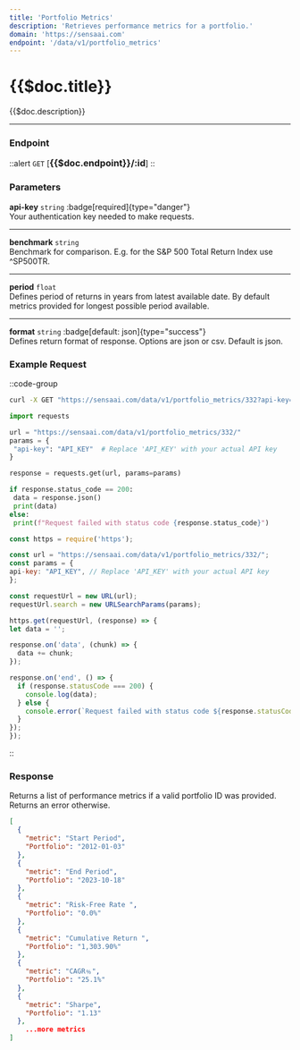 ```yaml
---
title: 'Portfolio Metrics'
description: 'Retrieves performance metrics for a portfolio.'
domain: 'https://sensaai.com'
endpoint: '/data/v1/portfolio_metrics'
---
```


# {{$doc.title}}

{{$doc.description}}

---

### Endpoint

::alert
`GET` [<span style="font-size:1.15em;">**{{$doc.endpoint}}/:id**</span>]
::

### Parameters

**api-key** `string` :badge[required]{type="danger"}<br style="margin: 0.4em;">
Your authentication key needed to make requests.

---

**benchmark** `string`<br style="margin: 0.4em;">
Benchmark for comparison. E.g. for the S&P 500 Total Return Index use ^SP500TR.

---

**period** `float`<br style="margin: 0.4em;"> 
Defines period of returns in years from latest available date. By default metrics provided for longest possible period available.

---

**format** `string` :badge[default: json]{type="success"} <br style="margin: 0.4em;">
Defines return format of response. Options are json or csv. Default is json.

### Example Request

::code-group

  ```bash [cURL]
  curl -X GET "https://sensaai.com/data/v1/portfolio_metrics/332?api-key=API_KEY"
  ```

   ```py [Python]
 import requests

url = "https://sensaai.com/data/v1/portfolio_metrics/332/"
params = {
    "api-key": "API_KEY"  # Replace 'API_KEY' with your actual API key
}

response = requests.get(url, params=params)

if response.status_code == 200:
    data = response.json()
    print(data)
else:
    print(f"Request failed with status code {response.status_code}")
  ```
 
  ```js [JavaScript]
  const https = require('https');

const url = "https://sensaai.com/data/v1/portfolio_metrics/332/";
const params = {
  api-key: "API_KEY", // Replace 'API_KEY' with your actual API key
};

const requestUrl = new URL(url);
requestUrl.search = new URLSearchParams(params);

https.get(requestUrl, (response) => {
  let data = '';

  response.on('data', (chunk) => {
    data += chunk;
  });

  response.on('end', () => {
    if (response.statusCode === 200) {
      console.log(data);
    } else {
      console.error(`Request failed with status code ${response.statusCode}`);
    }
  });
});
  ```
::


### Response

Returns a list of performance metrics if a valid portfolio ID was provided. Returns an error otherwise.

```json
[
  {
    "metric": "Start Period",
    "Portfolio": "2012-01-03"
  },
  {
    "metric": "End Period",
    "Portfolio": "2023-10-18"
  },
  {
    "metric": "Risk-Free Rate ",
    "Portfolio": "0.0%"
  },
  {
    "metric": "Cumulative Return ",
    "Portfolio": "1,303.90%"
  },
  {
    "metric": "CAGR﹪",
    "Portfolio": "25.1%"
  },
  {
    "metric": "Sharpe",
    "Portfolio": "1.13"
  },
    ...more metrics
]
```